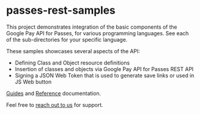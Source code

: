 passes-rest-samples
===================

This project demonstrates integration of the basic components of the Google Pay API for Passes, for various programming languages. See each of the sub-directories for your specific language.

These samples showcases several aspects of the API:

* Defining Class and Object resource definitions
* Insertion of classes and objects via Google Pay API for Passes REST API
* Signing a JSON Web Token that is used to generate save links or used in JS Web button

[Guides](https://developers.google.com/pay/passes/guides/overview/about/about-google-pay-api-for-passes) and [Reference](https://developers.google.com/pay/passes/rest) documentation.

Feel free to [reach out to us](https://support.google.com/pay/merchants/contact/instore_merchant_support?visit_id=637015668081569274-2237198751&rd=1) for support.